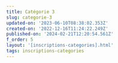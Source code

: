 ```yaml
---
title: Catégorie 3
slug: categorie-3
updated-on: '2023-06-10T08:38:02.353Z'
created-on: '2022-12-16T11:24:22.249Z'
published-on: '2024-02-21T12:20:54.561Z'
f_order: 5
layout: '[inscriptions-categories].html'
tags: inscriptions-categories
---
```



